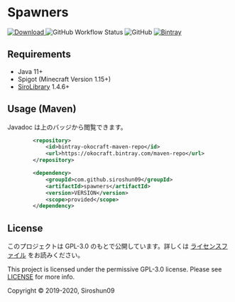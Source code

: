 # Spawners
[![Download](https://api.bintray.com/packages/okocraft/maven-repo/Spawners/images/download.svg) ](https://bintray.com/siroshun/maven-repo/Spawners/_latestVersion)
![GitHub Workflow Status](https://img.shields.io/github/workflow/status/okocraft/Spawners/Java%20CI)
![GitHub](https://img.shields.io/github/license/okocraft/Spawners)
[![Bintray](https://img.shields.io/bintray/v/okocraft/maven-repo/Spawners?color=orange&label=Javadoc)](https://siroplugins.github.io/Spawners/)


## Requirements

- Java 11+
- Spigot (Minecraft Version 1.15+)
- [SiroLibrary](https://github.com/SiroPlugins/SiroLibrary) 1.4.6+

## Usage (Maven)

Javadoc は上のバッジから閲覧できます。

```xml
        <repository>
            <id>bintray-okocraft-maven-repo</id>
            <url>https://okocraft.bintray.com/maven-repo</url>
        </repository>
```
```xml
        <dependency>
            <groupId>com.github.siroshun09</groupId>
            <artifactId>spawners</artifactId>
            <version>VERSION</version>
            <scope>provided</scope>
        </dependency>
```

## License

このプロジェクトは GPL-3.0 のもとで公開しています。詳しくは [ライセンスファイル](LICENSE) をお読みください。

This project is licensed under the permissive GPL-3.0 license. Please see [LICENSE](LICENSE) for more info.

Copyright © 2019-2020, Siroshun09